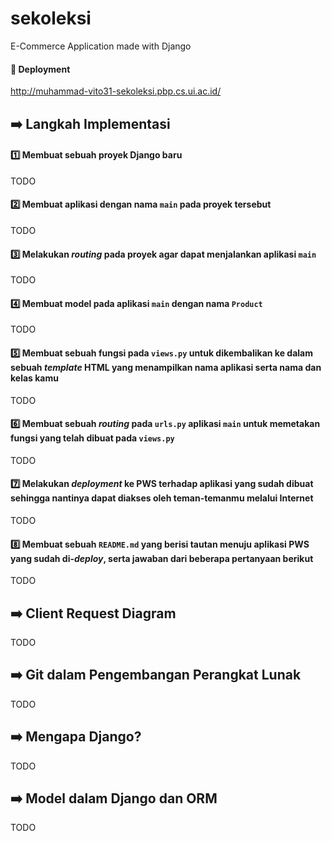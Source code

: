 # sekoleksi

E-Commerce Application made with Django

#### 🚀 Deployment

http://muhammad-vito31-sekoleksi.pbp.cs.ui.ac.id/

## ➡️ Langkah Implementasi

#### :one: Membuat sebuah proyek Django baru
TODO

#### :two: Membuat aplikasi dengan nama `main` pada proyek tersebut
TODO

#### :three: Melakukan _routing_ pada proyek agar dapat menjalankan aplikasi `main`
TODO

#### :four: Membuat model pada aplikasi `main` dengan nama `Product`
TODO

#### :five: Membuat sebuah fungsi pada `views.py` untuk dikembalikan ke dalam sebuah _template_ HTML yang menampilkan nama aplikasi serta nama dan kelas kamu
TODO

#### :six: Membuat sebuah _routing_ pada `urls.py` aplikasi `main` untuk memetakan fungsi yang telah dibuat pada `views.py`
TODO

#### :seven: Melakukan _deployment_ ke PWS terhadap aplikasi yang sudah dibuat sehingga nantinya dapat diakses oleh teman-temanmu melalui Internet
TODO

#### :eight: Membuat sebuah `README.md` yang berisi tautan menuju aplikasi PWS yang sudah di-_deploy_, serta jawaban dari beberapa pertanyaan berikut
TODO

## ➡️ Client Request Diagram
TODO

## ➡️ Git dalam Pengembangan Perangkat Lunak
TODO

## ➡️ Mengapa Django?
TODO

## ➡️ Model dalam Django dan ORM
TODO
